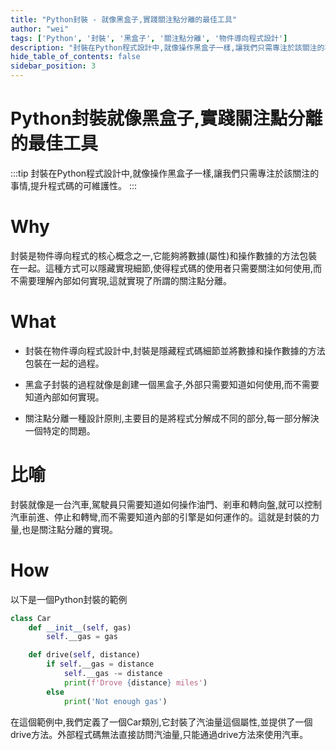 ```yaml
---
title: "Python封裝 - 就像黑盒子,實踐關注點分離的最佳工具"
author: "wei"
tags: ['Python', '封裝', '黑盒子', '關注點分離', '物件導向程式設計']
description: "封裝在Python程式設計中,就像操作黑盒子一樣,讓我們只需專注於該關注的事情,提升程式碼的可維護性。"
hide_table_of_contents: false
sidebar_position: 3
---
```


# Python封裝就像黑盒子,實踐關注點分離的最佳工具

:::tip
封裝在Python程式設計中,就像操作黑盒子一樣,讓我們只需專注於該關注的事情,提升程式碼的可維護性。
:::

# Why

封裝是物件導向程式的核心概念之一,它能夠將數據(屬性)和操作數據的方法包裝在一起。這種方式可以隱藏實現細節,使得程式碼的使用者只需要關注如何使用,而不需要理解內部如何實現,這就實現了所謂的關注點分離。

# What

- 封裝在物件導向程式設計中,封裝是隱藏程式碼細節並將數據和操作數據的方法包裝在一起的過程。

- 黑盒子封裝的過程就像是創建一個黑盒子,外部只需要知道如何使用,而不需要知道內部如何實現。

- 關注點分離一種設計原則,主要目的是將程式分解成不同的部分,每一部分解決一個特定的問題。

# 比喻

封裝就像是一台汽車,駕駛員只需要知道如何操作油門、剎車和轉向盤,就可以控制汽車前進、停止和轉彎,而不需要知道內部的引擎是如何運作的。這就是封裝的力量,也是關注點分離的實現。

# How

以下是一個Python封裝的範例

```python
class Car
    def __init__(self, gas)
        self.__gas = gas

    def drive(self, distance)
        if self.__gas = distance
            self.__gas -= distance
            print(f'Drove {distance} miles')
        else
            print('Not enough gas')

```

在這個範例中,我們定義了一個Car類別,它封裝了汽油量這個屬性,並提供了一個drive方法。外部程式碼無法直接訪問汽油量,只能通過drive方法來使用汽車。

